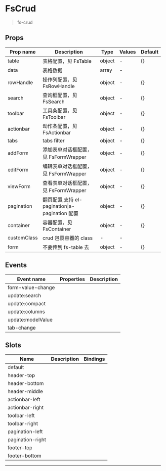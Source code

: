 # FsCrud

> fs-crud

## Props

| Prop name   | Description                                    | Type   | Values | Default |
| ----------- | ---------------------------------------------- | ------ | ------ | ------- |
| table       | 表格配置，见 FsTable                           | object | -      | {}      |
| data        | 表格数据                                       | array  | -      |         |
| rowHandle   | 操作列配置，见 FsRowHandle                     | object | -      | {}      |
| search      | 查询框配置，见 FsSearch                        | object | -      | {}      |
| toolbar     | 工具条配置，见 FsToolbar                       | object | -      | {}      |
| actionbar   | 动作条配置，见 FsActionbar                     | object | -      | {}      |
| tabs        | tabs filter                                    | object | -      | {}      |
| addForm     | 添加表单对话框配置，见 FsFormWrapper           | object | -      | {}      |
| editForm    | 编辑表单对话框配置，见 FsFormWrapper           | object | -      | {}      |
| viewForm    | 查看表单对话框配置，见 FsFormWrapper           | object | -      | {}      |
| pagination  | 翻页配置,支持 el-pagination\|a-pagination 配置 | object | -      | {}      |
| container   | 容器配置，见 FsContainer                       | object | -      | {}      |
| customClass | crud 包裹容器的 class                          | -      | -      |         |
| form        | 不要传到 fs-table 去                           | object | -      | {}      |

## Events

| Event name        | Properties | Description |
| ----------------- | ---------- | ----------- |
| form-value-change |            |
| update:search     |            |
| update:compact    |            |
| update:columns    |            |
| update:modelValue |            |
| tab-change        |            |

## Slots

| Name             | Description | Bindings |
| ---------------- | ----------- | -------- |
| default          |             |          |
| header-top       |             |          |
| header-bottom    |             |          |
| header-middle    |             |          |
| actionbar-left   |             |          |
| actionbar-right  |             |          |
| toolbar-left     |             |          |
| toolbar-right    |             |          |
| pagination-left  |             |          |
| pagination-right |             |          |
| footer-top       |             |          |
| footer-bottom    |             |          |

---
